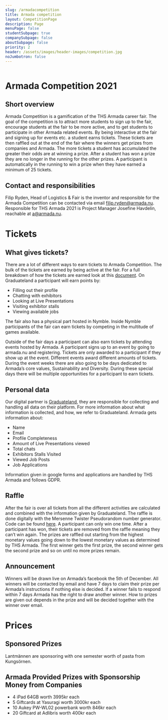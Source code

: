 ```yaml
---
slug: /armadacompetition
title: Armada competition
layout: CompetitionPage
description: Page
menuPage: false
studentSubpage: true
companySubpage: false
aboutSubpage: false
priority: 2
header: /assets/images/header-images/competition.jpg
noJumbotron: false
---
```

<div class='competition-logo'>
    <img alt='' id='logo' src='/assets/Armada_competition_filled.png'/>
</div>

# Armada Competition 2021

## Short overview

Armada Competition is a gamification of the THS Armada career fair. The goal of the competition is to attract more students to sign up to the fair, encourage students at the fair to be more active, and to get students to participate in other Armada related events. By being interactive at the fair and signing up for events etc. a student earns tickets. These tickets are then raffled out at the end of the fair where the winners get prizes from companies and Armada. The more tickets a student has accumulated the greater their odds are at winning a prize. After a student has won a prize they are no longer in the running for the other prizes. A participant is automatically in the running to win a prize when they have earned a minimum of 25 tickets.

## Contact and responsibilities

Filip Ryden, Head of Logistics & Fair is the inventor and responsible for the Armada Competition can be contacted via email [filip.ryden@armada.nu](mailto:filip.ryden@armada.nu). Responsible for THS Armada 2021 is Project Manager Josefine Havdelin, reachable at [a@armada.nu](mailto:a@armada.nu).

# Tickets

## What gives tickets?

There are a lot of different ways to earn tickets to Armada Competition. The bulk of the tickets are earned by being active at the fair. For a full breakdown of how the tickets are earned look at this [document](/assets/tickets.pdf). On Graduateland a participant will earn points by:

* Filling out their profile
* Chatting with exhibitors
* Looking at Live Presentations
* Visiting exhibitor stalls
* Viewing available jobs

The fair also has a physical part hosted in Nymble. Inside Nymble participants of the fair can earn tickets by competing in the multitude of games available. 

Outside of the fair days a participant can also earn tickets by attending events hosted by Armada. A participant signs up to an event by going to armada.nu and registering. Tickets are only awarded to a participant if they show up at the event. Different events award different amounts of tickets. During the event weeks there are also going to be days dedicated to Armada’s core values, Sustainability and Diversity. During these special days there will be multiple opportunities for a participant to earn tickets.

## Personal data

Our digital partner is [Graduateland](https://event.armada.nu/sv/events), they are responsible for collecting and handling all data on their platform. For more information about what information is collected, and how, we refer to Graduateland. Armada gets information about:

* Name
* Email
* Profile Completeness
* Amount of Live Presentations viewed
* Total chats
* Exhibitors Stalls Visited
* Viewed Job Posts
* Job Applications

Information given in google forms and applications are handled by THS Armada and follows GDPR. 

## Raffle

After the fair is over all tickets from all the different activities are calculated and combined with the information given by Graduateland. The raffle is done digitally with the Mersenne Twister Pseudorandom number generator. Code can be found [here](#). A participant can only win one time. After a participant has won, their tickets are removed from the raffle meaning they can’t win again. The prizes are raffled out starting from the highest monetary values going down to the lowest monetary values as determined by THS Armada. The first winner gets the first prize, the second winner gets the second prize and so on until no more prizes remain. 

## Announcement

Winners will be drawn live on Armada’s facebook the 5th of December. All winners will be contacted by email and have 7 days to claim their prize per Armada’s instructions if nothing else is decided. If a winner fails to respond within 7 days Armada has the right to draw another winner. 
How to prizes are given out depends in the prize and will be decided together with the winner over email. 

# Prices

## Sponsored Prizes

Lantmännen are sponsoring with one semester worth of pasta from Kungsörnen.

## Armada Provided Prizes with Sponsorship Money from Companies

* 4 iPad 64GB worth 3995kr each
* 5 Giftcards at Yasuragi worth 3000kr each 
* 10 Aukey PW-WL02 powerbank worth 846kr each
* 20 Giftcard at Adlibris worth 400kr each













